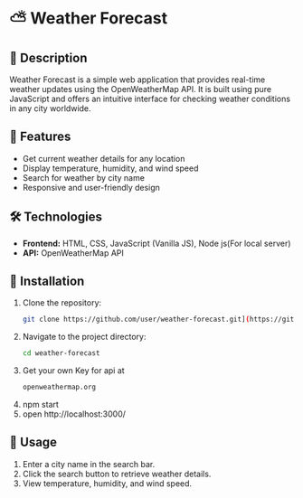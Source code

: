 # ⛅ Weather Forecast

## 📖 Description
Weather Forecast is a simple web application that provides real-time weather updates using the OpenWeatherMap API. It is built using pure JavaScript and offers an intuitive interface for checking weather conditions in any city worldwide.

## 🚀 Features
- Get current weather details for any location
- Display temperature, humidity, and wind speed
- Search for weather by city name
- Responsive and user-friendly design

## 🛠 Technologies
- **Frontend:** HTML, CSS, JavaScript (Vanilla JS), Node js(For local server)
- **API:** OpenWeatherMap API

## 📌 Installation
1. Clone the repository:
   ```sh
   git clone https://github.com/user/weather-forecast.git](https://github.com/OleksandrZaynyato/Weather_forecast.git
   ```
2. Navigate to the project directory:
   ```sh
   cd weather-forecast
   ```
3. Get your own Key for api at
   ```sh
   openweathermap.org
   ```
5. npm start
6. open http://localhost:3000/

## 🎯 Usage
1. Enter a city name in the search bar.
2. Click the search button to retrieve weather details.
3. View temperature, humidity, and wind speed.

